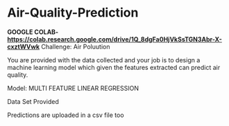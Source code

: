 # Air-Quality-Prediction
**GOOGLE COLAB-https://colab.research.google.com/drive/1Q_8dgFa0HjVkSsTGN3Abr-X-cxztWVwk**
Challenge: Air Poluution

You are provided with the data collected and your job is to design a machine learning model which given the features extracted can predict air quality.

Model: MULTI FEATURE LINEAR REGRESSION

Data Set Provided 

Predictions are uploaded in a csv file too
